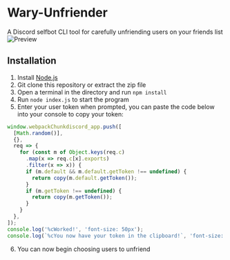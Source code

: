 # Wary-Unfriender
A Discord selfbot CLI tool for carefully unfriending users on your friends list
![Preview](https://i.imgur.com/F6Tk9u4.png)

## Installation
1. Install [Node.js](https://nodejs.org/en/download/)
2. Git clone this repository or extract the zip file
3. Open a terminal in the directory and run `npm install`
4. Run `node index.js` to start the program
5. Enter your user token when prompted, you can paste the code below into your console to copy your token:
```js
window.webpackChunkdiscord_app.push([
  [Math.random()],
  {},
  req => {
    for (const m of Object.keys(req.c)
      .map(x => req.c[x].exports)
      .filter(x => x)) {
      if (m.default && m.default.getToken !== undefined) {
        return copy(m.default.getToken());
      }
      if (m.getToken !== undefined) {
        return copy(m.getToken());
      }
    }
  },
]);
console.log('%cWorked!', 'font-size: 50px');
console.log(`%cYou now have your token in the clipboard!`, 'font-size: 16px');
```
6. You can now begin choosing users to unfriend
